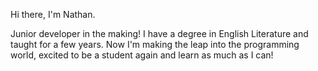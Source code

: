 Hi there, I'm Nathan.

Junior developer in the making! I have a degree in English Literature and taught for a few years. Now I'm making the leap into the programming world, excited to be a student again and learn as much as I can!
